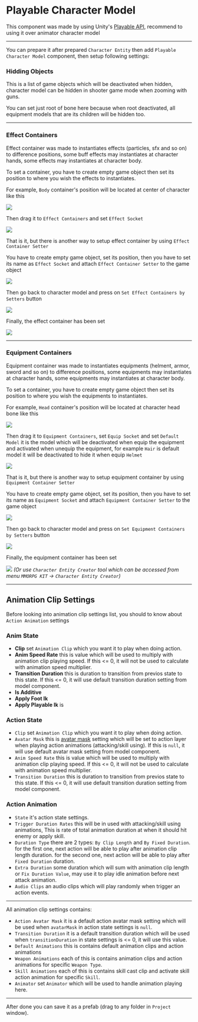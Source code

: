 # Playable Character Model

This component was made by using Unity's [Playable API](https://docs.unity3d.com/Manual/Playables.html), recommend to using it over animator character model

* * *

You can prepare it after prepared `Character Entity` then add `Playable Character Model` component, then setup following settings:

### Hidding Objects

This is a list of game objects which will be deactivated when hidden, character model can be hidden in shooter game mode when zooming with guns.

You can set just root of bone here because when root deactivated, all equipment models that are its children will be hidden too.

* * *

### Effect Containers

Effect container was made to instantiates effects (particles, sfx and so on) to difference positions, some buff effects may instantiates at character hands, some effects may instantiates at character body.

To set a container, you have to create empty game object then set its position to where you wish the effects to instantiates.

For example, `Body` container's position will be located at center of character like this

![](../images/105/1.png)

Then drag it to `Effect Containers` and set `Effect Socket`

![](../images/105/2.png)

That is it, but there is another way to setup effect container by using `Effect Container Setter`

You have to create empty game object, set its position, then you have to set its name as `Effect Socket` and attach `Effect Container Setter` to the game object

![](../images/105/3.png)

Then go back to character model and press on `Set Effect Containers by Setters` button

![](../images/105/4.png)

Finally, the effect container has been set

![](../images/105/5.png)

* * *

### Equipment Containers

Equipment container was made to instantiates equipments (helment, armor, sword and so on) to difference positions, some equipments may instantiates at character hands, some equipments may instantiates at character body.

To set a container, you have to create empty game object then set its position to where you wish the equipments to instantiates.

For example, `Head` container's position will be located at character head bone like this

![](../images/105/6.png)

Then drag it to `Equipment Containers`, set `Equip Socket` and set `Default Model` it is the model which will be deactivated when equip the equipment and activated when unequip the equipment, for example `Hair` is default model it will be deactivated to hide it when equip `Helmet`

![](../images/105/7.png)

That is it, but there is another way to setup equipment container by using `Equipment Container Setter`

You have to create empty game object, set its position, then you have to set its name as `Equipment Socket` and attach `Equipment Container Setter` to the game object

![](../images/105/8.png)

Then go back to character model and press on `Set Equipment Containers by Setters` button

![](../images/105/9.png)

Finally, the equipment container has been set

![](../images/105/10.png)
*(Or use `Character Entity Creator` tool which can be accessed from menu `MMORPG KIT` -> `Character Entity Creator`)*

* * *

## Animation Clip Settings

Before looking into animation clip settings list, you should to know about `Action Animation` settings

### Anim State

* **Clip** set `Animation Clip` which you want it to play when doing action.
* **Anim Speed Rate** this is value which will be used to multiply with animation clip playing speed. If this <= 0, it will not be used to calculate with animation speed multiplier.
* **Transition Duration** this is duration to transition from previos state to this state. If this <= 0, it will use default transition duration setting from model component.
* **Is Additive**
* **Apply Foot Ik**
* **Apply Playable Ik** is 

### Action State

*   `Clip` set `Animation Clip` which you want it to play when doing action.
*   `Avatar Mask` this is [avatar mask](https://docs.unity3d.com/Manual/class-AvatarMask.html) setting which will be set to action layer when playing action animations (attacking/skill using). If this is `null`, it will use default avatar mask setting from model component.
*   `Anim Speed Rate` this is value which will be used to multiply with animation clip playing speed. If this <= 0, it will not be used to calculate with animation speed multiplier.
*   `Transition Duration` this is duration to transition from previos state to this state. If this <= 0, it will use default transition duration setting from model component.

### Action Animation

*   `State` it's action state settings.
*   `Trigger Duration Rates` this will be in used with attacking/skill using animations, This is rate of total animation duration at when it should hit enemy or apply skill.
*   `Duration Type` there are 2 types: `By Clip Length` and `By Fixed Duration`. for the first one, next action will be able to play after animation clip length duration. for the second one, next action will be able to play after `Fixed Duration` duration.
*   `Extra Duration` some duration which will sum with animation clip length or `Fix Duration Value`, may use it to play idle animation before next attack animation.
*   `Audio Clips` an audio clips which will play randomly when trigger an action events.

* * *

All animation clip settings contains:

*   `Action Avatar Mask` it is a default action avatar mask setting which will be used when `avatarMask` in action state settings is `null`.
*   `Transition Duration` it is a default transition duration which will be used when `transitionDuration` in state settings is <= 0, it will use this value.
*   `Default Animations` this is contains default animation clips and action animations
*   `Weapon Animations` each of this is contains animation clips and action animations for specific `Weapon Type`.
*   `Skill Animations` each of this is contains skill cast clip and activate skill action animation for specific `Skill`.
*   `Animator` set `Animator` which will be used to handle animation playing here.

* * *

After done you can save it as a prefab (drag to any folder in `Project` window).
<!--stackedit_data:
eyJoaXN0b3J5IjpbMTQwOTQ1NTIzMF19
-->